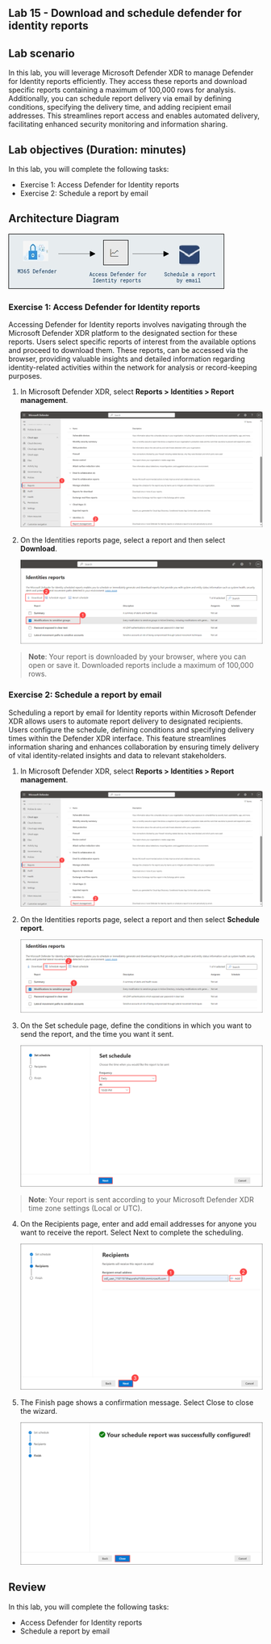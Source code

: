 ## Lab 15 - Download and schedule defender for identity reports 

## Lab scenario

In this lab, you will leverage Microsoft Defender XDR to manage Defender for Identity reports efficiently. They access these reports and download specific reports containing a maximum of 100,000 rows for analysis. Additionally, you can schedule report delivery via email by defining conditions, specifying the delivery time, and adding recipient email addresses. This streamlines report access and enables automated delivery, facilitating enhanced security monitoring and information sharing.

## Lab objectives (Duration: minutes)


In this lab, you will complete the following tasks:
- Exercise 1: Access Defender for Identity reports
- Exercise 2: Schedule a report by email

## Architecture Diagram

   ![Picture 1](../Media/lab15-arch.png)

### Exercise 1: Access Defender for Identity reports

Accessing Defender for Identity reports involves navigating through the Microsoft Defender XDR platform to the designated section for these reports. Users select specific reports of interest from the available options and proceed to download them. These reports, can be accessed via the browser, providing valuable insights and detailed information regarding identity-related activities within the network for analysis or record-keeping purposes.

1. In Microsoft Defender XDR, select **Reports > Identities > Report management**.

   ![Picture 1](../Media/download1.png)

2. On the Identities reports page, select a report and then select **Download**.

   ![Picture 1](../Media/download2.png)

>**Note**: Your report is downloaded by your browser, where you can open or save it. Downloaded reports include a maximum of 100,000 rows.

### Exercise 2: Schedule a report by email

Scheduling a report by email for Identity reports within Microsoft Defender XDR allows users to automate report delivery to designated recipients. Users configure the schedule, defining conditions and specifying delivery times within the Defender XDR interface. This feature streamlines information sharing and enhances collaboration by ensuring timely delivery of vital identity-related insights and data to relevant stakeholders.

1. In Microsoft Defender XDR, select **Reports > Identities > Report management**.

   ![Picture 1](../Media/download1.png)

2. On the Identities reports page, select a report and then select **Schedule report**.

   ![Picture 1](../Media/schedule1.png)

3. On the Set schedule page, define the conditions in which you want to send the report, and the time you want it sent.

   ![Picture 1](../Media/schedule2.png)

>**Note**: Your report is sent according to your Microsoft Defender XDR time zone settings (Local or UTC).

4. On the Recipients page, enter and add email addresses for anyone you want to receive the report. Select Next to complete the scheduling.

   ![Picture 1](../Media/schedule3.png)

5. The Finish page shows a confirmation message. Select Close to close the wizard.

   ![Picture 1](../Media/schedule4.png)

## Review
In this lab, you will complete the following tasks:
- Access Defender for Identity reports
- Schedule a report by email
